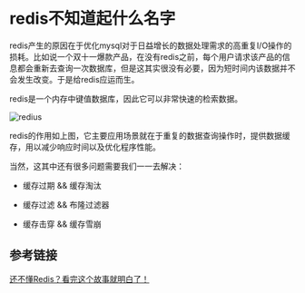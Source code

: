 # redis不知道起什么名字

[tag]:redis|node|js
[create]:2020-09-23

redis产生的原因在于优化mysql对于日益增长的数据处理需求的高重复I/O操作的损耗。比如说一个双十一爆款产品，在没有redis之前，每个用户请求该产品的信息都会重新去查询一次数据库，但是这其实很没有必要，因为短时间内该数据并不会发生改变。于是给redis应运而生。

redis是一个内存中键值数据库，因此它可以非常快速的检索数据。

![redius](https://lms-flies.oss-cn-guangzhou.aliyuncs.com/blog/imgs/redis.drawio.png!trans_webp)

redis的作用如上图，它主要应用场景就在于重复的数据查询操作时，提供数据缓存，用以减少响应时间以及优化程序性能。

当然，这其中还有很多问题需要我们一一去解决：

- 缓存过期 && 缓存淘汰

- 缓存过滤 && 布隆过滤器

- 缓存击穿 && 缓存雪崩

## 参考链接

[还不懂Redis？看完这个故事就明白了！](https://juejin.im/post/6872518761593700359)
